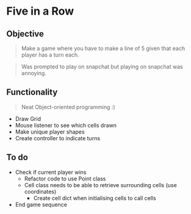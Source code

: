 # Five in a Row

## Objective

> Make a game where you have to make a line of 5 given that each player has a turn each.

> Was prompted to play on snapchat but playing on snapchat was annoying.

## Functionality

> Neat Object-oriented programming :)

- Draw Grid
- Mouse listener to see which cells drawn
- Make unique player shapes
- Create controller to indicate turns

## To do

- Check if current player wins
    - Refactor code to use Point class
    - Cell class needs to be able to retrieve surrounding cells (use coordinates)
        - Create cell dict when initialising cells to call cells
- End game sequence

